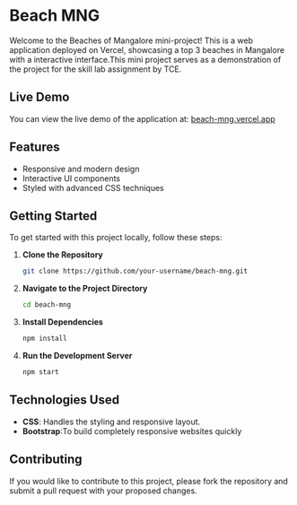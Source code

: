 # Beach MNG

Welcome to the Beaches of Mangalore mini-project! This is a web application deployed on Vercel, showcasing a top 3 beaches in Mangalore with a interactive interface.This mini project serves as a demonstration of the project for the skill lab assignment by TCE.


## Live Demo

You can view the live demo of the application at: [beach-mng.vercel.app](https://beach-mng.vercel.app/)

## Features

- Responsive and modern design
- Interactive UI components
- Styled with advanced CSS techniques

## Getting Started

To get started with this project locally, follow these steps:

1. **Clone the Repository**

   ```bash
   git clone https://github.com/your-username/beach-mng.git
2. **Navigate to the Project Directory**

   ```bash
   cd beach-mng
3. **Install Dependencies**

   ```bash
   npm install
4. **Run the Development Server**

   ```bash
   npm start


## Technologies Used


- **CSS**: Handles the styling and responsive layout.
- **Bootstrap**:To build completely responsive websites quickly



## Contributing
If you would like to contribute to this project, please fork the repository and submit a pull request with your proposed changes.

